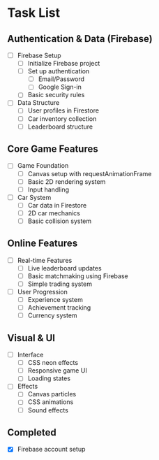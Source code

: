 # Task List

## Authentication & Data (Firebase)
- [ ] Firebase Setup
  - [ ] Initialize Firebase project
  - [ ] Set up authentication
    - [ ] Email/Password
    - [ ] Google Sign-in
  - [ ] Basic security rules
- [ ] Data Structure
  - [ ] User profiles in Firestore
  - [ ] Car inventory collection
  - [ ] Leaderboard structure

## Core Game Features
- [ ] Game Foundation
  - [ ] Canvas setup with requestAnimationFrame
  - [ ] Basic 2D rendering system
  - [ ] Input handling
- [ ] Car System
  - [ ] Car data in Firestore
  - [ ] 2D car mechanics
  - [ ] Basic collision system

## Online Features
- [ ] Real-time Features
  - [ ] Live leaderboard updates
  - [ ] Basic matchmaking using Firebase
  - [ ] Simple trading system
- [ ] User Progression
  - [ ] Experience system
  - [ ] Achievement tracking
  - [ ] Currency system

## Visual & UI
- [ ] Interface
  - [ ] CSS neon effects
  - [ ] Responsive game UI
  - [ ] Loading states
- [ ] Effects
  - [ ] Canvas particles
  - [ ] CSS animations
  - [ ] Sound effects

## Completed
- [x] Firebase account setup